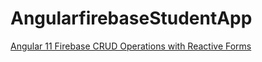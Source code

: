 # AngularfirebaseStudentApp

[Angular 11 Firebase CRUD Operations with Reactive Forms](https://www.positronx.io/angular-7-firebase-5-crud-operations-with-reactive-forms/)